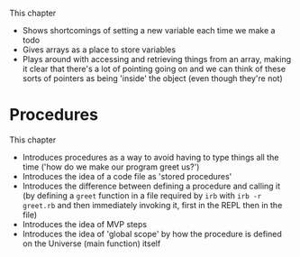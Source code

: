 This chapter

* Shows shortcomings of setting a new variable each time we make a todo
* Gives arrays as a place to store variables
* Plays around with accessing and retrieving things from an array, making it clear that there's a lot of pointing going on and we can think of these sorts of pointers as being 'inside' the object (even though they're not)

# Procedures

This chapter

* Introduces procedures as a way to avoid having to type things all the time ('how do we make our program greet us?')
* Introduces the idea of a code file as 'stored procedures'
* Introduces the difference between defining a procedure and calling it (by defining a `greet` function in a file required by `irb` with `irb -r greet.rb` and then immediately invoking it, first in the REPL then in the file)
* Introduces the idea of MVP steps
* Introduces the idea of 'global scope' by how the procedure is defined on the Universe (main function) itself